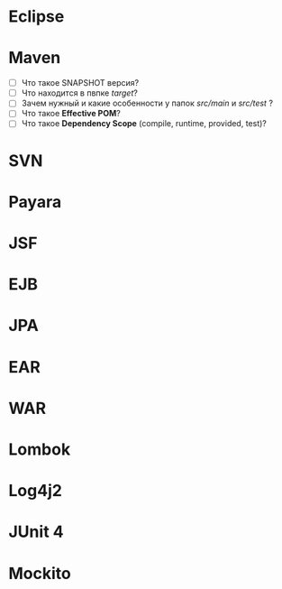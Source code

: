 # Eclipse
# Maven
- [ ] Что такое SNAPSHOT версия?
- [ ] Что находится в пвпке *target*?
- [ ] Зачем нужный и какие особенности у папок *src/main* и *src/test* ?
- [ ] Что такое **Effective POM**?
- [ ] Что такое **Dependency Scope** (compile, runtime, provided, test)?
# SVN
# Payara
# JSF
# EJB
# JPA
# EAR
# WAR
# Lombok
# Log4j2
# JUnit 4
# Mockito
